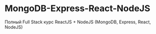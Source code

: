 # MongoDB-Express-React-NodeJS
Полный Full Stack курс ReactJS + NodeJS  (MongoDB, Express, React, NodeJS)

